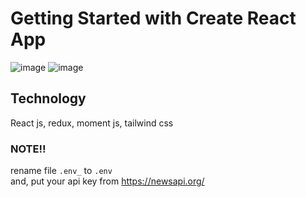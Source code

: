 # Getting Started with Create React App

![image](https://user-images.githubusercontent.com/92959224/169701926-c17a9db8-6e80-4f79-a49d-da5ff61357f8.png)
![image](https://user-images.githubusercontent.com/92959224/169702018-aa36725e-6537-4a26-abf1-4efd1fb5c64f.png)

## Technology

React js, redux, moment js, tailwind css


### NOTE!!

rename file `.env_` to `.env`<br/>
and, put your api key from https://newsapi.org/

